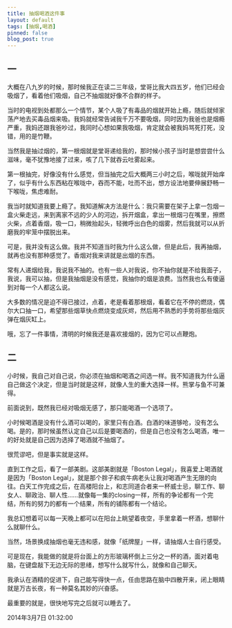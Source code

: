 ```yaml
---
title: 抽烟喝酒这件事
layout: default
tags: [抽烟,喝酒]
pinned: false
blog_post: true
---
```


## 一
大概在八九岁的时候，那时候我正在读二三年级，堂哥比我大四五岁，他们已经会吸烟了，看着他们吸烟，自己不抽烟就好像不合群的样子。

当时的电视到处都那么一个情节，某个人吸了有毒品的烟就开始上瘾，随后就倾家荡产地去买毒品烟来吸。我妈就经常告诫我千万不要吸烟，同时因为我爸也是烟瘾严重，我妈还跟我爸吵过，我同时心想如果我吸烟，肯定就会被我妈骂死打死，没错，用的是竹鞭。

当然我是抽过烟的，第一根烟就是堂哥递给我的，那时候小孩子当时是想尝尝什么滋味，毫不犹豫地接了过来，咳了几下就吞云吐雾起来。

第一根抽完，好像没有什么感觉，但当抽完之后大概两三小时之后，喉咙就开始痒了，似乎有什么东西粘在喉咙中，吞而不能，吐而不出，想方设法地要伸展舒畅一下喉咙，焦虑难耐。

我当时就知道我要上瘾了。我知道解决方法是什么：我只需要在架子上拿一包烟一盒火柴走远，来到离家不远的少人的河边，拆开烟盒，拿出一根烟刁在嘴里，擦燃火柴，点着香烟，吸一口，稍微抬起头，轻微呼出白色的烟雾，然后我就可以从折磨我的牢笼中摆脱出来。

可是，我并没有这么做。我并不知道当时我为什么这么做，但是此后，我再抽烟，就再也没有那种感觉了。香烟对我来讲就是出烟的东西。

常有人递烟给我，我说我不抽的。也有一些人对我说，你不抽你就是不给我面子，我说，我可以抽，但是我抽烟是没有感觉，我抽你的烟是浪费。当然我也么有傻逼到对每一个人都这么说。

大多数的情况是迫不得已接过，点着，老是看着那根烟，看着它在不停的燃烧，偶尔大口抽一口，希望那些烟草快点燃烧变成灰烬，然后用不熟悉的手势将那些烟灰弹在烟灰缸上。

哦，忘了一件事情，清明的时候我还是喜欢接烟的，因为它可以点鞭炮。


## 二

小时候，我自己对自己说，你必须在抽烟和喝酒之间选一样。我不知道我为什么逼自己做这个决定，但是当时就是这样，就像人生的重大选择一样。熊掌与鱼不可兼得。

前面说到，既然我已经对吸烟无感了，那只能喝酒一个选项了。

小时候喝酒是没有什么酒可以喝的，家里只有白酒。白酒的味道够呛，没有怎么喝。是的，那时候虽然认定自己以后是要喝酒的，但是自己也没有怎么喝酒，唯一的好处就是自己因为选择了喝酒就不抽烟了。

很荒谬吧，但是事实就是这样。

直到工作之后，看了一部美剧。这部美剧就是「Boston Legal」，我喜爱上喝酒就是因为「Boston Legal」，就是那个胖子和疯牛病老头让我对喝酒产生无限的向往。白天工作完成之后，在高楼阳台上，和志同道合者来一杯威士忌，聊工作、聊女人、聊政治、聊人性……就像每一集的closing一样，所有的争论都有一个完结，所有的努力的都有一个结果，所有的铺陈都有一个结论。

我总幻想着可以每一天晚上都可以在阳台上眺望着夜空，手里拿着一杯酒，想聊什么就聊什么。

当然，场景换成抽烟也毫无违和感，就像「纸牌屋」一样，请抽烟人士自行感受。

可是现在，我能做的就是将台面上的方形玻璃杯倒上三分之一杯的酒，面对着电脑，在键盘敲下无边无际的思绪，想写什么就写什么，就像和自己聊天。

我承认在酒精的促进下，自己能写得快一点，任由思路在脑中四散开来，闭上眼睛就是万古长夜，有一种莫名其妙的兴奋感。

最重要的就是，很快地写完之后就可以睡去了。

2014年3月7日 01:32:00
